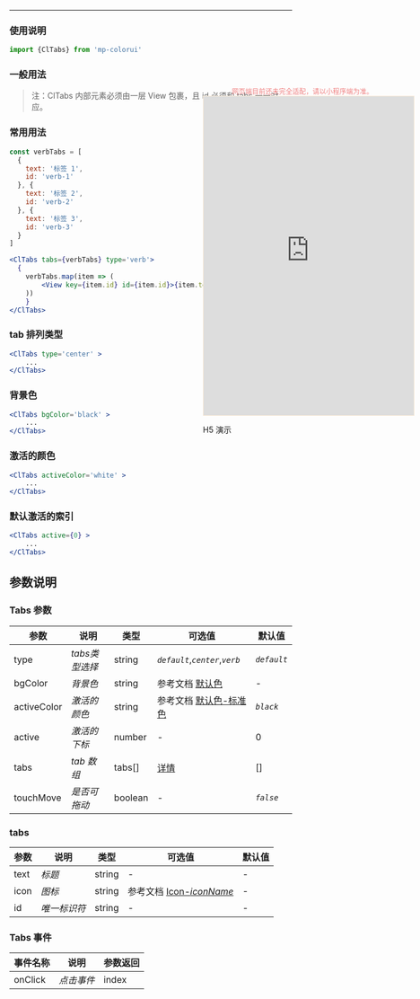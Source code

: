 ****

### 使用说明

```jsx
import {ClTabs} from 'mp-colorui'
```



### 一般用法

> 注：ClTabs 内部元素必须由一层 View 包裹，且 id 必须和 tabs 一一对应。

### 常用用法

```jsx
const verbTabs = [
  {
    text: '标签 1',
    id: 'verb-1'
  }, {
    text: '标签 2',
    id: 'verb-2'
  }, {
    text: '标签 3',
    id: 'verb-3'
  }
]

<ClTabs tabs={verbTabs} type='verb'>
  {
    verbTabs.map(item => (
    	<View key={item.id} id={item.id}>{item.text}</View>
    ))
	}
</ClTabs>
```



### tab 排列类型

```jsx
<ClTabs type='center' >
	...
</ClTabs>
```

### 背景色

```jsx
<ClTabs bgColor='black' >
	...
</ClTabs>
```

### 激活的颜色

```jsx
<ClTabs activeColor='white' >
	...
</ClTabs>
```

### 默认激活的索引

```jsx
<ClTabs active={0} >
	...
</ClTabs>
```





## 参数说明

### Tabs 参数

| 参数        | 说明           | 类型    | 可选值                                          | 默认值      |
| ----------- | -------------- | ------- | ----------------------------------------------- | ----------- |
| type        | *tabs类型选择* | string  | *`default`*,*`center`*,*`verb`*                 | *`default`* |
| bgColor     | *背景色*       | string  | 参考文档 [默认色](/home/color)                  | -           |
| activeColor | *激活的颜色*   | string  | 参考文档 [默认色-标准色](/home/color?id=标准色) | *`black`*   |
| active      | *激活的下标*   | number  | -                                               | 0           |
| tabs        | *tab 数组*     | tabs[]  | [详情](/navigate/tabs?id=tabs)                  | []          |
| touchMove   | *是否可拖动*   | boolean | -                                               | *`false`*   |



### tabs

| 参数 | 说明         | 类型   | 可选值                                             | 默认值 |
| ---- | ------------ | ------ | -------------------------------------------------- | ------ |
| text | *标题*       | string | -                                                  | -      |
| icon | *图标*       | string | 参考文档 [Icon-*iconName*](/base/icon?id=iconname) | -      |
| id   | *唯一标识符* | string | -                                                  | -      |



### Tabs 事件

| 事件名称 | 说明       | 参数返回 |
| -------- | ---------- | -------- |
| onClick  | *点击事件* | index    |


<div style="position: fixed; right:10px; top: 5%">
<div style="width: 355px; display: flex; flex-wrap: wrap; justify-content: center; align-items: center; font-size: 12px; color: lightcoral">网页端目前还未完全适配，请以小程序端为准。</div>
<iframe style="border: 1px solid antiquewhite" src="https://yinliangdream.github.io/mp-colorui-h5-demo/#/pages/components/tabs/index" height="568" width="375"></iframe>
<div>
		<p>H5 演示</p>
		<div id='qrcode'></div>
	</div>
</div>

<script>
	new Vue({
		el: '#main',
		mounted() {
			setTimeout(() => {
				const id = document.getElementById("qrcode");
				new QRCode(id, {
					text: "https://yinliangdream.github.io/mp-colorui-h5-demo/#/pages/components/tabs/index",
					width: 128,
					height: 128,
					colorDark : "#000000",
					colorLight : "#ffffff",
					correctLevel : QRCode.CorrectLevel.H
				});
			});
		}
	})
</script>
